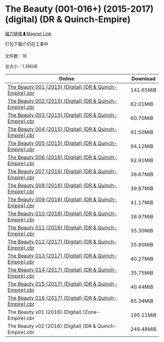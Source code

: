 # The Beauty (001-016+) (2015-2017) (digital) (DR & Quinch-Empire)

[磁力链接⬇Magnet Link](magnet:?xt=urn:btih:928d295e49e8cbcdaa03ece63b12cd4f06067b1d&dn=The%20Beauty%20%28001-016%2B%29%20%282015-2017%29%20%28digital%29%20%28DR%20%26%20Quinch-Empire%29)

打包下载📦仍在工事中

文件数：18

总大小：1.39GiB

Online | Download
--- | ---
[The Beauty 001 (2015) (Digital) (DR & Quinch-Empire).cbr](https://github.com/alicewish/markdown/blob/master/comic/Beauty-001-2015-Digital-DR-Quinch-Empire-cbr.md) | 141.65MiB
[The Beauty 002 (2015) (Digital) (DR & Quinch-Empire).cbr](https://github.com/alicewish/markdown/blob/master/comic/Beauty-002-2015-Digital-DR-Quinch-Empire-cbr.md) | 62.01MiB
[The Beauty 003 (2015) (Digital) (DR & Quinch-Empire).cbr](https://github.com/alicewish/markdown/blob/master/comic/Beauty-003-2015-Digital-DR-Quinch-Empire-cbr.md) | 60.70MiB
[The Beauty 004 (2015) (Digital) (DR & Quinch-Empire).cbr](https://github.com/alicewish/markdown/blob/master/comic/Beauty-004-2015-Digital-DR-Quinch-Empire-cbr.md) | 91.50MiB
[The Beauty 005 (2015) (Digital) (DR & Quinch-Empire).cbr](https://github.com/alicewish/markdown/blob/master/comic/Beauty-005-2015-Digital-DR-Quinch-Empire-cbr.md) | 94.12MiB
[The Beauty 006 (2016) (Digital) (DR & Quinch-Empire).cbr](https://github.com/alicewish/markdown/blob/master/comic/Beauty-006-2016-Digital-DR-Quinch-Empire-cbr.md) | 92.91MiB
[The Beauty 007 (2016) (Digital) (DR & Quinch-Empire).cbr](https://github.com/alicewish/markdown/blob/master/comic/Beauty-007-2016-Digital-DR-Quinch-Empire-cbr.md) | 38.67MiB
[The Beauty 008 (2016) (Digital) (DR & Quinch-Empire).cbr](https://github.com/alicewish/markdown/blob/master/comic/Beauty-008-2016-Digital-DR-Quinch-Empire-cbr.md) | 39.87MiB
[The Beauty 009 (2016) (Digital) (DR & Quinch-Empire).cbr](https://github.com/alicewish/markdown/blob/master/comic/Beauty-009-2016-Digital-DR-Quinch-Empire-cbr.md) | 41.17MiB
[The Beauty 010 (2016) (Digital) (DR & Quinch-Empire).cbr](https://github.com/alicewish/markdown/blob/master/comic/Beauty-010-2016-Digital-DR-Quinch-Empire-cbr.md) | 38.97MiB
[The Beauty 011 (2016) (Digital) (DR & Quinch-Empire).cbr](https://github.com/alicewish/markdown/blob/master/comic/Beauty-011-2016-Digital-DR-Quinch-Empire-cbr.md) | 35.30MiB
[The Beauty 012 (2017) (Digital) (DR & Quinch-Empire).cbr](https://github.com/alicewish/markdown/blob/master/comic/Beauty-012-2017-Digital-DR-Quinch-Empire-cbr.md) | 35.80MiB
[The Beauty 013 (2017) (Digital) (DR & Quinch-Empire).cbr](https://github.com/alicewish/markdown/blob/master/comic/Beauty-013-2017-Digital-DR-Quinch-Empire-cbr.md) | 40.27MiB
[The Beauty 014 (2017) (Digital) (DR & Quinch-Empire).cbr](https://github.com/alicewish/markdown/blob/master/comic/Beauty-014-2017-Digital-DR-Quinch-Empire-cbr.md) | 35.75MiB
[The Beauty 015 (2017) (Digital) (DR & Quinch-Empire).cbr](https://github.com/alicewish/markdown/blob/master/comic/Beauty-015-2017-Digital-DR-Quinch-Empire-cbr.md) | 40.44MiB
[The Beauty 016 (2017) (Digital) (DR & Quinch-Empire).cbr](https://github.com/alicewish/markdown/blob/master/comic/Beauty-016-2017-Digital-DR-Quinch-Empire-cbr.md) | 85.34MiB
The Beauty v01 (2016) (Digital) (Zone-Empire).cbr | 195.11MiB
The Beauty v02 (2016) (Digital) (DR & Quinch-Empire).cbr | 249.48MiB